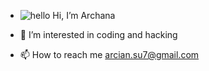 - ![hello](https://giphy.com/gifs/zealandhello-zealand-hello-welcome-S8TzelADdK7md7YaKl)  Hi, I’m Archana
- 👀 I’m interested in coding and hacking

- 📫 How to reach me arcian.su7@gmail.com

<!---
Archana07/Archana07 is a ✨ special ✨ repository because its `README.md` (this file) appears on your GitHub profile.
You can click the Preview link to take a look at your changes.
--->

